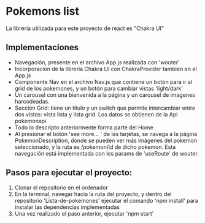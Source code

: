 # Pokemons list

La librería utilizada para este proyecto de react es "Chakra UI"

## Implementaciones

- Navegación, presente en el archivo App.js realizada con 'wouter'
- Incorporación de la librería Chakra Ui con ChakraProvider tambien en el App.js
- Componente Nav en el archivo Nav.js que contiene un botón para ir al grid de los pokemones, y un botón para cambiar vistas 'light/dark'
- Un carousel con una bienvenida a la página y un carousel de imagenes harcodeadas.
- Sección Grid: tiene un título y un switch que permite intercambiar entre dos vistas: vista lista y lista grid. Los datos se obtienen de la Api pokemonapi
- Todo lo descripto anteriormente forma parte del Home
- Al presionar el botón 'see more... ' de las tarjetas, se navega a la página PokemonDescription, donde se pueden ver más imágenes del pokemon seleccionado, y la ruta es /pokemon/id de dicho pokemon. Esta navegación está implementada con los params de 'useRoute' de wouter.

## Pasos para ejecutar el proyecto:
1) Clonar el repositorio en el ordenador
2) En la terminal, navegar hacia la ruta del proyecto, y dentro del repositorio 'Lista-de-pokemones' ejecutar el comando 'npm install' para instalar las dependencias implementadas
3) Una vez realizado el paso anterior, ejecutar 'npm start'
